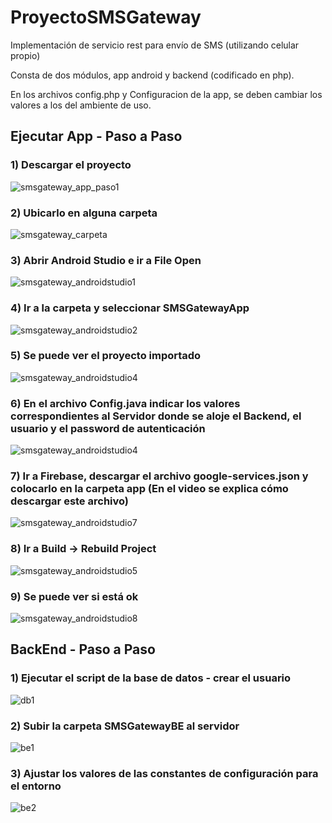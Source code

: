 # ProyectoSMSGateway
Implementación de servicio rest para envío de SMS (utilizando celular propio)

Consta de dos módulos, app android y backend (codificado en php).

En los archivos config.php y Configuracion de la app, se deben cambiar los valores a los del ambiente de uso.

<h2>Ejecutar App - Paso a Paso</h2>

<h3>1) Descargar el proyecto</h3>

![smsgateway_app_paso1](https://github.com/unsimpledev/ProyectoSMSGateway/assets/120734027/6ea953c5-6311-41be-b14d-6f19fe2ca6b6)

<h3>2) Ubicarlo en alguna carpeta</h3>

![smsgateway_carpeta](https://github.com/unsimpledev/ProyectoSMSGateway/assets/120734027/392041de-2143-4dbf-9126-7ff5bcfcecb1)

<h3>3) Abrir Android Studio e ir a File Open</h3>

![smsgateway_androidstudio1](https://github.com/unsimpledev/ProyectoSMSGateway/assets/120734027/c9b8f375-bf0f-45f7-9d41-f990fa04e6e0)

<h3>4) Ir a la carpeta y seleccionar SMSGatewayApp</h3>

  ![smsgateway_androidstudio2](https://github.com/unsimpledev/ProyectoSMSGateway/assets/120734027/97305bca-9c39-4f18-81eb-8014b5c3e508)

<h3>5) Se puede ver el proyecto importado</h3>

![smsgateway_androidstudio4](https://github.com/unsimpledev/ProyectoSMSGateway/assets/120734027/70691840-00a7-46c7-818a-13c693b07dda)

<h3>6) En el archivo Config.java indicar los valores correspondientes al Servidor donde se aloje el Backend, el usuario y el password de autenticación</h3>

![smsgateway_androidstudio4](https://github.com/unsimpledev/ProyectoSMSGateway/assets/120734027/34179610-bcad-4683-a43b-d1d0ca8ad0c0)

<h3>7) Ir a Firebase, descargar el archivo google-services.json y colocarlo en la carpeta app (En el video se explica cómo descargar este archivo)</h3>

![smsgateway_androidstudio7](https://github.com/unsimpledev/ProyectoSMSGateway/assets/120734027/0808669e-3210-4f36-92db-c9ad1187e810)

<h3>8) Ir a Build -> Rebuild Project</h3>

  ![smsgateway_androidstudio5](https://github.com/unsimpledev/ProyectoSMSGateway/assets/120734027/94f8d102-fa57-434b-8f6e-22532faf5264)

<h3>9) Se puede ver si está ok</h3>

  ![smsgateway_androidstudio8](https://github.com/unsimpledev/ProyectoSMSGateway/assets/120734027/d7d15649-4054-46fc-8011-46ddda8535d2)

<h2>BackEnd - Paso a Paso</h2>

<h3>1) Ejecutar el script de la base de datos - crear el usuario</h3>

![db1](https://github.com/unsimpledev/ProyectoSMSGateway/assets/120734027/261ca8e6-7484-4eb9-aa74-4b8f0658c2e9)

<h3>2) Subir la carpeta SMSGatewayBE al servidor</h3>

![be1](https://github.com/unsimpledev/ProyectoSMSGateway/assets/120734027/9b16138c-467d-43be-91a4-c10fd0556393)

<h3>3) Ajustar los valores de las constantes de configuración para el entorno</h3>

![be2](https://github.com/unsimpledev/ProyectoSMSGateway/assets/120734027/ce8d87e4-deab-47a4-b96a-b1ea2ce9ddc4)

